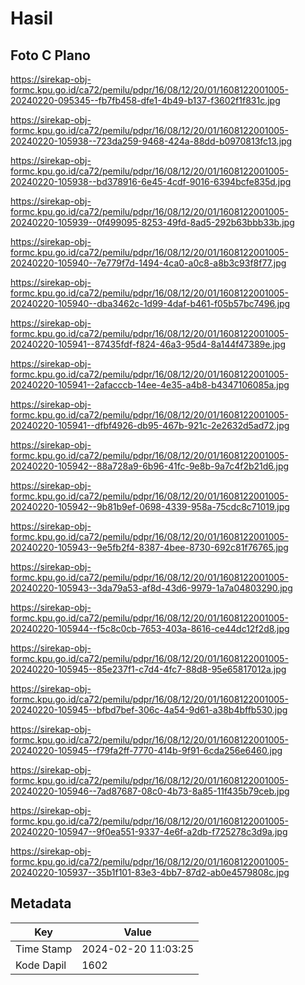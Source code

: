 # Hasil

## Foto C Plano

https://sirekap-obj-formc.kpu.go.id/ca72/pemilu/pdpr/16/08/12/20/01/1608122001005-20240220-095345--fb7fb458-dfe1-4b49-b137-f3602f1f831c.jpg

https://sirekap-obj-formc.kpu.go.id/ca72/pemilu/pdpr/16/08/12/20/01/1608122001005-20240220-105938--723da259-9468-424a-88dd-b0970813fc13.jpg

https://sirekap-obj-formc.kpu.go.id/ca72/pemilu/pdpr/16/08/12/20/01/1608122001005-20240220-105938--bd378916-6e45-4cdf-9016-6394bcfe835d.jpg

https://sirekap-obj-formc.kpu.go.id/ca72/pemilu/pdpr/16/08/12/20/01/1608122001005-20240220-105939--0f499095-8253-49fd-8ad5-292b63bbb33b.jpg

https://sirekap-obj-formc.kpu.go.id/ca72/pemilu/pdpr/16/08/12/20/01/1608122001005-20240220-105940--7e779f7d-1494-4ca0-a0c8-a8b3c93f8f77.jpg

https://sirekap-obj-formc.kpu.go.id/ca72/pemilu/pdpr/16/08/12/20/01/1608122001005-20240220-105940--dba3462c-1d99-4daf-b461-f05b57bc7496.jpg

https://sirekap-obj-formc.kpu.go.id/ca72/pemilu/pdpr/16/08/12/20/01/1608122001005-20240220-105941--87435fdf-f824-46a3-95d4-8a144f47389e.jpg

https://sirekap-obj-formc.kpu.go.id/ca72/pemilu/pdpr/16/08/12/20/01/1608122001005-20240220-105941--2afacccb-14ee-4e35-a4b8-b4347106085a.jpg

https://sirekap-obj-formc.kpu.go.id/ca72/pemilu/pdpr/16/08/12/20/01/1608122001005-20240220-105941--dfbf4926-db95-467b-921c-2e2632d5ad72.jpg

https://sirekap-obj-formc.kpu.go.id/ca72/pemilu/pdpr/16/08/12/20/01/1608122001005-20240220-105942--88a728a9-6b96-41fc-9e8b-9a7c4f2b21d6.jpg

https://sirekap-obj-formc.kpu.go.id/ca72/pemilu/pdpr/16/08/12/20/01/1608122001005-20240220-105942--9b81b9ef-0698-4339-958a-75cdc8c71019.jpg

https://sirekap-obj-formc.kpu.go.id/ca72/pemilu/pdpr/16/08/12/20/01/1608122001005-20240220-105943--9e5fb2f4-8387-4bee-8730-692c81f76765.jpg

https://sirekap-obj-formc.kpu.go.id/ca72/pemilu/pdpr/16/08/12/20/01/1608122001005-20240220-105943--3da79a53-af8d-43d6-9979-1a7a04803290.jpg

https://sirekap-obj-formc.kpu.go.id/ca72/pemilu/pdpr/16/08/12/20/01/1608122001005-20240220-105944--f5c8c0cb-7653-403a-8616-ce44dc12f2d8.jpg

https://sirekap-obj-formc.kpu.go.id/ca72/pemilu/pdpr/16/08/12/20/01/1608122001005-20240220-105945--85e237f1-c7d4-4fc7-88d8-95e65817012a.jpg

https://sirekap-obj-formc.kpu.go.id/ca72/pemilu/pdpr/16/08/12/20/01/1608122001005-20240220-105945--bfbd7bef-306c-4a54-9d61-a38b4bffb530.jpg

https://sirekap-obj-formc.kpu.go.id/ca72/pemilu/pdpr/16/08/12/20/01/1608122001005-20240220-105945--f79fa2ff-7770-414b-9f91-6cda256e6460.jpg

https://sirekap-obj-formc.kpu.go.id/ca72/pemilu/pdpr/16/08/12/20/01/1608122001005-20240220-105946--7ad87687-08c0-4b73-8a85-11f435b79ceb.jpg

https://sirekap-obj-formc.kpu.go.id/ca72/pemilu/pdpr/16/08/12/20/01/1608122001005-20240220-105947--9f0ea551-9337-4e6f-a2db-f725278c3d9a.jpg

https://sirekap-obj-formc.kpu.go.id/ca72/pemilu/pdpr/16/08/12/20/01/1608122001005-20240220-105937--35b1f101-83e3-4bb7-87d2-ab0e4579808c.jpg


## Metadata

| Key        | Value               |
| ---------- | ------------------- |
| Time Stamp | 2024-02-20 11:03:25 |
| Kode Dapil | 1602                |



